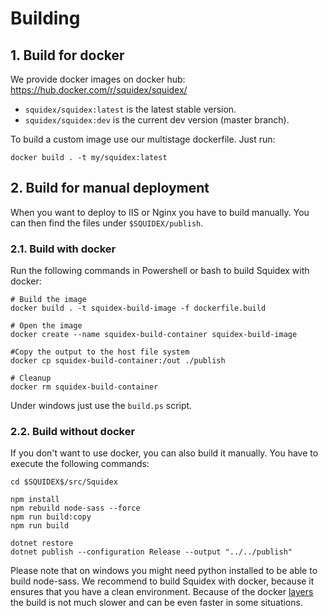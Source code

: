# Building

## 1. Build for docker

We provide docker images on docker hub: https://hub.docker.com/r/squidex/squidex/

* `squidex/squidex:latest` is the latest stable version.
* `squidex/squidex:dev` is the current dev version (master branch).

To build a custom image use our multistage dockerfile. Just run:

    docker build . -t my/squidex:latest

## 2. Build for manual deployment

When you want to deploy to IIS or Nginx you have to build manually. 
You can then find the files under `$SQUIDEX/publish`. 

### 2.1. Build with docker

Run the following commands in Powershell or bash to build Squidex with docker:

    # Build the image
    docker build . -t squidex-build-image -f dockerfile.build

    # Open the image
    docker create --name squidex-build-container squidex-build-image

    #Copy the output to the host file system
    docker cp squidex-build-container:/out ./publish

    # Cleanup
    docker rm squidex-build-container

Under windows just use the `build.ps` script.

### 2.2. Build without docker

If you don't want to use docker, you can also build it manually. You have to execute the following commands:

    cd $SQUIDEX$/src/Squidex

    npm install
    npm rebuild node-sass --force
    npm run build:copy
    npm run build

    dotnet restore
    dotnet publish --configuration Release --output "../../publish"

Please note that on windows you might need python installed to be able to build node-sass.
We recommend to build Squidex with docker, because it ensures that you have a clean environment. Because of the docker [layers](http://bitjudo.com/blog/2014/03/13/building-efficient-dockerfiles-node-dot-js/) the build is not much slower and can be even faster in some situations.
